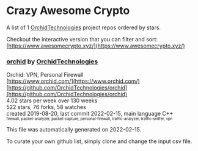 # Crazy Awesome Crypto
A list of 1 [OrchidTechnologies](https://github.com/OrchidTechnologies) project repos ordered by stars.  

Checkout the interactive version that you can filter and sort: 
[https://www.awesomecrypto.xyz/](https://www.awesomecrypto.xyz/)  


### [orchid](https://github.com/OrchidTechnologies/orchid) by [OrchidTechnologies](https://github.com/OrchidTechnologies)  
Orchid: VPN, Personal Firewall  
[https://www.orchid.com/](https://www.orchid.com/)  
[https://github.com/OrchidTechnologies/orchid](https://github.com/OrchidTechnologies/orchid)  
4.02 stars per week over 130 weeks  
522 stars, 76 forks, 58 watches  
created 2019-08-20, last commit 2022-02-15, main language C++  
<sub><sup>firewall, packet-analyzer, packet-capture, personal-firewall, traffic-analyzer, traffic-sniffer, vpn</sup></sub>


This file was automatically generated on 2022-02-15.  

To curate your own github list, simply clone and change the input csv file.  